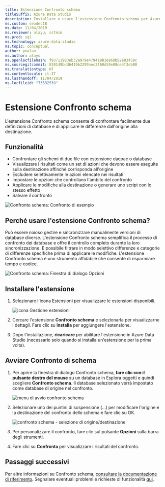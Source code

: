 ```yaml
---
title: Estensione Confronto schema
titleSuffix: Azure Data Studio
description: Installare e usare l'estensione Confronto schema per Azure Data Studio
ms.custom: seodec18
ms.date: 11/04/2019
ms.reviewer: alayu; sstein
ms.prod: sql
ms.technology: azure-data-studio
ms.topic: conceptual
author: yualan
ms.author: alayu
ms.openlocfilehash: f93711983eb32a979e47941883e968b52e03459c
ms.sourcegitcommit: 830149bdd6419b2299aec3f60d59e80ce4f3eb80
ms.translationtype: HT
ms.contentlocale: it-IT
ms.lasthandoff: 11/04/2019
ms.locfileid: "73532539"
---
```

# <a name="schema-compare-extension"></a>Estensione Confronto schema
L'estensione Confronto schema consente di confrontare facilmente due definizioni di database e di applicare le differenze dall'origine alla destinazione.


## <a name="features"></a>Funzionalità

* Confrontare gli schemi di due file con estensione dacpac o database
* Visualizzare i risultati come un set di azioni che devono essere eseguite sulla destinazione affinché corrisponda all'origine
* Escludere selettivamente le azioni elencate nei risultati
* Impostare le opzioni che controllano l'ambito del confronto
* Applicare le modifiche alla destinazione o generare uno script con lo stesso effetto
* Salvare il confronto

![Confronto schema: Confronto di esempio](media/extensions/schema-compare-extension/schema-compare.png)


## <a name="why-would-i-use-the-schema-compare-extension"></a>Perché usare l'estensione Confronto schema?

Può essere noioso gestire e sincronizzare manualmente versioni di database diverse. L'estensione Confronto schema semplifica il processo di confronto dei database e offre il controllo completo durante la loro sincronizzazione. È possibile filtrare in modo selettivo differenze e categorie di differenze specifiche prima di applicare le modifiche. L'estensione Confronto schema è uno strumento affidabile che consente di risparmiare tempo e codice.

![Confronto schema: Finestra di dialogo Opzioni](media/extensions/schema-compare-extension/schema-compare-options.png)


## <a name="install-the-extension"></a>Installare l'estensione

1. Selezionare l'icona Estensioni per visualizzare le estensioni disponibili.

    ![icona Gestione estensioni](media/extensions/extension-manager-icon.png)

2. Cercare l'estensione **Confronto schema** e selezionarla per visualizzarne i dettagli. Fare clic su **Installa** per aggiungere l'estensione.

3. Dopo l'installazione, **ricaricare** per abilitare l'estensione in Azure Data Studio (necessario solo quando si installa un'estensione per la prima volta).


## <a name="launch-a-schema-compare"></a>Avviare Confronto di schema

1. Per aprire la finestra di dialogo Confronto schema, **fare clic con il pulsante destro del mouse** su un database in Esplora oggetti e quindi scegliere **Confronto schema**. Il database selezionato verrà impostato come database di origine nel confronto.

    ![menu di avvio confronto schema](media/extensions/schema-compare-extension/schema-compare-launch.png)


2. Selezionare uno dei puntini di sospensione (...) per modificare l'origine e la destinazione del confronto dello schema e fare clic su OK.

    ![confronto schema - selezione di origine/destinazione](media/extensions/schema-compare-extension/schema-compare-select-source-target.png)

3. Per personalizzare il confronto, fare clic sul pulsante **Opzioni** sulla barra degli strumenti.

4. Fare clic su **Confronta** per visualizzare i risultati del confronto.


## <a name="next-steps"></a>Passaggi successivi

Per altre informazioni su Confronto schema, [consultare la documentazione di riferimento](https://docs.microsoft.com/sql/ssdt/how-to-use-schema-compare-to-compare-different-database-definitions).
Segnalare eventuali problemi e richieste di funzionalità [qui](https://github.com/microsoft/azuredatastudio/issues).